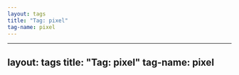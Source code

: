 ```yaml
---
layout: tags
title: "Tag: pixel"
tag-name: pixel
---
```

---
layout: tags
title: "Tag: pixel"
tag-name: pixel
---
